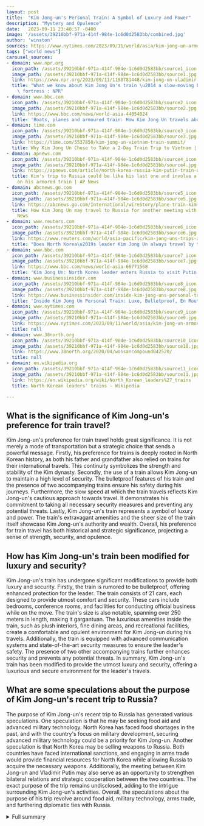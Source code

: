 ```yaml
---
layout: post
title:  "Kim Jong-un's Personal Train: A Symbol of Luxury and Power"
description: "Mystery and Opulence"
date:   2023-09-11 23:40:57 -0400
image: '/assets/39210bbf-971a-414f-984e-1c6d0d2583bb/combined.jpg'
author: 'winston'
sources: https://www.nytimes.com/2023/09/11/world/asia/kim-jong-un-armored-train-north-korea.html https://www.npr.org/2023/09/11/1198781448/kim-jong-un-vladimir-putin-meeting-north-korea-russia https://www.bbc.com/news/world-asia-44054024 https://time.com/5537850/kim-jong-un-vietnam-train-summit/ https://www.38north.org/2020/04/wonsancompound042520/ https://en.wikipedia.org/wiki/North_Korean_leaders%27_trains https://apnews.com/article/north-korea-russia-kim-putin-train-dc492f89e8ec39f0ecf5833b1d647d1d https://abcnews.go.com/International/wireStory/plane-train-kim-jong-travel-russia-meeting-putin-102952332 https://www.reuters.com/world/asia-pacific/kim-jong-uns-trips-abroad-leader-north-korea-2023-09-05/ https://www.bbc.com/news/world-asia-66771568 https://www.businessinsider.com/inside-kim-jong-uns-personal-train-luxurious-and-bulletproof-2018-3
tags: ["world news"]
carousel_sources:
- domain: www.npr.org
  icon_path: /assets/39210bbf-971a-414f-984e-1c6d0d2583bb/source1_icon.jpg
  image_path: /assets/39210bbf-971a-414f-984e-1c6d0d2583bb/source1.jpg
  link: https://www.npr.org/2023/09/11/1198781448/kim-jong-un-vladimir-putin-meeting-north-korea-russia
  title: "What we know about Kim Jong Un's train \u2014 a slow-moving bulletproof\
    \ fortress : NPR"
- domain: www.bbc.com
  icon_path: /assets/39210bbf-971a-414f-984e-1c6d0d2583bb/source2_icon.jpg
  image_path: /assets/39210bbf-971a-414f-984e-1c6d0d2583bb/source2.jpg
  link: https://www.bbc.com/news/world-asia-44054024
  title: 'Boats, planes and armoured train: How Kim Jong Un travels abroad - BBC News'
- domain: time.com
  icon_path: /assets/39210bbf-971a-414f-984e-1c6d0d2583bb/source3_icon.jpg
  image_path: /assets/39210bbf-971a-414f-984e-1c6d0d2583bb/source3.jpg
  link: https://time.com/5537850/kim-jong-un-vietnam-train-summit/
  title: Why Kim Jong Un Chose to Take a 2-Day Train Trip to Vietnam | Time
- domain: apnews.com
  icon_path: /assets/39210bbf-971a-414f-984e-1c6d0d2583bb/source4_icon.jpg
  image_path: /assets/39210bbf-971a-414f-984e-1c6d0d2583bb/source4.jpg
  link: https://apnews.com/article/north-korea-russia-kim-putin-train-dc492f89e8ec39f0ecf5833b1d647d1d
  title: Kim's trip to Russia could be like his last one and involve a daylong ride
    on his armored train | AP News
- domain: abcnews.go.com
  icon_path: /assets/39210bbf-971a-414f-984e-1c6d0d2583bb/source5_icon.jpg
  image_path: /assets/39210bbf-971a-414f-984e-1c6d0d2583bb/source5.jpg
  link: https://abcnews.go.com/International/wireStory/plane-train-kim-jong-travel-russia-meeting-putin-102952332
  title: How Kim Jong Un may travel to Russia for another meeting with Putin - ABC
    News
- domain: www.reuters.com
  icon_path: /assets/39210bbf-971a-414f-984e-1c6d0d2583bb/source6_icon.jpg
  image_path: /assets/39210bbf-971a-414f-984e-1c6d0d2583bb/source6.jpg
  link: https://www.reuters.com/world/asia-pacific/kim-jong-uns-trips-abroad-leader-north-korea-2023-09-05/
  title: "Does North Korea\u2019s leader Kim Jong Un always travel by train? | Reuters"
- domain: www.bbc.com
  icon_path: /assets/39210bbf-971a-414f-984e-1c6d0d2583bb/source7_icon.jpg
  image_path: /assets/39210bbf-971a-414f-984e-1c6d0d2583bb/source7.jpg
  link: https://www.bbc.com/news/world-asia-66771568
  title: 'Kim Jong Un: North Korea leader enters Russia to visit Putin - BBC News'
- domain: www.businessinsider.com
  icon_path: /assets/39210bbf-971a-414f-984e-1c6d0d2583bb/source8_icon.jpg
  image_path: /assets/39210bbf-971a-414f-984e-1c6d0d2583bb/source8.jpg
  link: https://www.businessinsider.com/inside-kim-jong-uns-personal-train-luxurious-and-bulletproof-2018-3
  title: 'Inside Kim Jong Un Personal Train: Luxe, Bulletproof, En Route to Russia'
- domain: www.nytimes.com
  icon_path: /assets/39210bbf-971a-414f-984e-1c6d0d2583bb/source9_icon.jpg
  image_path: /assets/39210bbf-971a-414f-984e-1c6d0d2583bb/source9.jpg
  link: https://www.nytimes.com/2023/09/11/world/asia/kim-jong-un-armored-train-north-korea.html
  title: null
- domain: www.38north.org
  icon_path: /assets/39210bbf-971a-414f-984e-1c6d0d2583bb/source10_icon.jpg
  image_path: /assets/39210bbf-971a-414f-984e-1c6d0d2583bb/source10.jpg
  link: https://www.38north.org/2020/04/wonsancompound042520/
  title: null
- domain: en.wikipedia.org
  icon_path: /assets/39210bbf-971a-414f-984e-1c6d0d2583bb/source11_icon.jpg
  image_path: /assets/39210bbf-971a-414f-984e-1c6d0d2583bb/source11.jpg
  link: https://en.wikipedia.org/wiki/North_Korean_leaders%27_trains
  title: North Korean leaders' trains - Wikipedia

---
```


## What is the significance of Kim Jong-un's preference for train travel?
Kim Jong-un's preference for train travel holds great significance. It is not merely a mode of transportation but a strategic choice that sends a powerful message. Firstly, his preference for trains is deeply rooted in North Korean history, as both his father and grandfather also relied on trains for their international travels. This continuity symbolizes the strength and stability of the Kim dynasty. Secondly, the use of a train allows Kim Jong-un to maintain a high level of security. The bulletproof features of his train and the presence of two accompanying trains ensure his safety during his journeys. Furthermore, the slow speed at which the train travels reflects Kim Jong-un's cautious approach towards travel. It demonstrates his commitment to taking all necessary security measures and preventing any potential threats. Lastly, Kim Jong-un's train represents a symbol of luxury and power. The train's extravagant amenities and the sheer size of the train itself showcase Kim Jong-un's authority and wealth. Overall, his preference for train travel has both historical and strategic significance, projecting a sense of strength, security, and opulence.

## How has Kim Jong-un's train been modified for luxury and security?
Kim Jong-un's train has undergone significant modifications to provide both luxury and security. Firstly, the train is rumored to be bulletproof, offering enhanced protection for the leader. The train consists of 21 cars, each designed to provide utmost comfort and security. These cars include bedrooms, conference rooms, and facilities for conducting official business while on the move. The train's size is also notable, spanning over 250 meters in length, making it gargantuan. The luxurious amenities inside the train, such as plush interiors, fine dining areas, and recreational facilities, create a comfortable and opulent environment for Kim Jong-un during his travels. Additionally, the train is equipped with advanced communication systems and state-of-the-art security measures to ensure the leader's safety. The presence of two other accompanying trains further enhances security and prevents any potential threats. In summary, Kim Jong-un's train has been modified to provide the utmost luxury and security, offering a luxurious and secure environment for the leader's travels.

## What are some speculations about the purpose of Kim Jong-un's recent trip to Russia?
The purpose of Kim Jong-un's recent trip to Russia has generated various speculations. One speculation is that he may be seeking food aid and advanced military technology. North Korea has faced food shortages in the past, and with the country's focus on military development, securing advanced military technology could be a priority for Kim Jong-un. Another speculation is that North Korea may be selling weapons to Russia. Both countries have faced international sanctions, and engaging in arms trade would provide financial resources for North Korea while allowing Russia to acquire the necessary weapons. Additionally, the meeting between Kim Jong-un and Vladimir Putin may also serve as an opportunity to strengthen bilateral relations and strategic cooperation between the two countries. The exact purpose of the trip remains undisclosed, adding to the intrigue surrounding Kim Jong-un's activities. Overall, the speculations about the purpose of his trip revolve around food aid, military technology, arms trade, and furthering diplomatic ties with Russia.



<details>
  <summary>Full summary</summary>
<p>Kim Jong-un, the Supreme Leader of North Korea, is known for his preference for train travel. His personal train, which is rumored to be bulletproof, has become a symbol of luxury and security. It has been used by Kim Jong-un, his father, and his grandfather for their trips abroad.</p>
<p>The recent sighting of a green train heading north towards Vladivostok has once again drawn attention to Kim Jong-un's mode of transportation. The train, equipped with bulletproof features, is the preferred choice for the leader when traveling to countries like China, Russia, and the former Soviet Union.</p>
<p>Kim Jong-un's train is not only a mode of transportation but also a statement of power. It is gargantuan, spanning over 250 meters in length. In the past, the train consisted of 90 cars, but it has now been reduced to 21 cars, each designed to provide utmost luxury and security.</p>
<p>The train is not a solitary entity. Two other trains travel alongside Kim Jong-un's main train, further ensuring his safety during his journeys. The train is equipped with bedrooms and conference rooms, allowing the leader to conduct official business and hold meetings while on the move.</p>
<p>Despite its size, the train moves at a slow speed, averaging around 28 mph. This deliberate choice of speed showcases Kim Jong-un's cautious approach towards travel. The slow pace allows for increased security measures and prevents any potential threats.</p>
<p>The preference for train travel runs in the Kim family. Kim Jong-un's father and grandfather both had a fear of flying and relied on trains for their international travels. The tradition continues with Kim Jong-un, who has used his train for meetings with world leaders like Donald Trump and Vladimir Putin.</p>
<p>The purpose of Kim Jong-un's recent trip to Russia is not explicitly stated, but speculations suggest that he may be seeking food aid and advanced military technology. Additionally, there have been suggestions that North Korea may be selling weapons to Russia.</p>
<p>This is not the first meeting between Kim Jong-un and Vladimir Putin. The two leaders met in Vladivostok in 2019, where they discussed bilateral relations. The meeting took place at a time when Kim Jong-un's travels abroad were rare, making it a significant event.</p>
<p>The presence of Kim Jong-un's train at the Leadership Railway Station in his Wonsan compound has also raised intrigue. The train, which has been parked at the station since at least April 21, indicates that Kim Jong-un may be staying in an elite area on the country's eastern coast.</p>
<p>The Wonsan complex, where the train is located, is home to various facilities, including guesthouses, a recreation center, and a covered dock believed to be for Kim's mega yacht. The proximity of a small runway converted into a horse-riding track further adds to the exclusivity of the area.</p>
<p>Kim Jong-un's travels and whereabouts have attracted attention and speculation in the past. Reports of his sightings in the Wonsan area and a compound at Hyangsan have surfaced, with varying degrees of health mentioned.</p>
<p>The use of trains as a mode of travel is deeply rooted in North Korean history. Kim Il Sung, the founder of North Korea, used a train as his headquarters during the Korean War. Kim Jong Il, Kim Jong-un's father, relied on a fleet of six personal trains for his travels, each consisting of 90 armored luxury railcars.</p>
<p>Security measures surrounding the trains have been heightened since a 2004 explosion near the border with China. The trains now travel in groups of three for enhanced security.</p>
<p>Kim Jong-un's train journey to Vietnam for a nuclear summit with Donald Trump was another highlight. The train journey showcased the leader's preference for rail travel and reinforced the lack of air infrastructure in North Korea for a flight to Vietnam.</p>
<p>Kim Jong-un's personal train stands as a symbol of luxury and power. Its bulletproof features and extravagant amenities create a secure and comfortable environment for the leader during his trips abroad. It represents the long-standing tradition of train travel within the Kim family and serves as a means of conducting diplomatic meetings and negotiations.</p>
<p>As Kim Jong-un continues to travel by train, the world watches with curiosity and interest. The train's presence and movements spark speculation and offer glimpses into the secretive world of North Korean leadership. It remains a symbol of authority, luxury, and security, reflecting the unique style of Kim Jong-un's leadership.</p>
</details>
